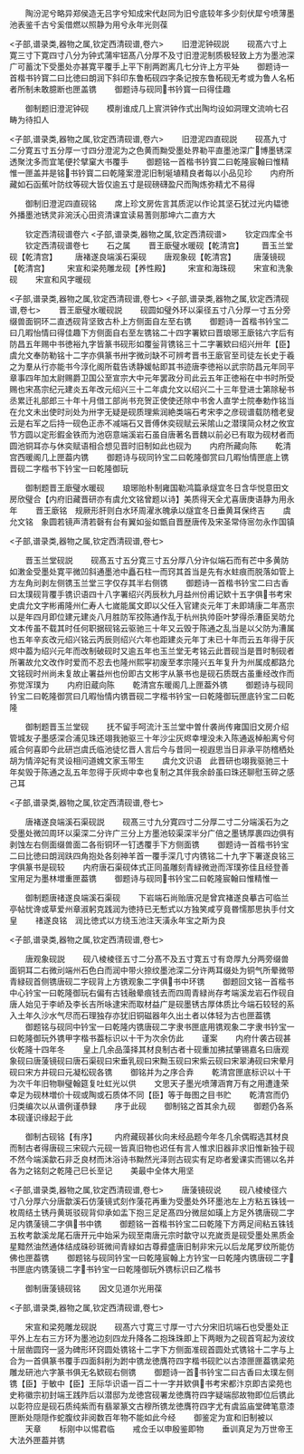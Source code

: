 <!-- { "loadSidebar": true } -->
　　陶汾泥兮略异郑侯造无吕字兮知成宋代赵同为旧兮底较年多少刻伏犀兮喷薄墨池表鉴千古兮奚借燃以照静为用兮永年光则葆

<子部,谱录类,器物之属,钦定西清砚谱,卷六>
　　旧澄泥钟砚説
　　砚髙六寸上寛三寸下寛四寸八分为钟式蒲牢钮髙八分厚不及寸旧澄泥制质极轻致上方为墨池深广可蓄沈下受墨处亦甚寛平覆手上平下削两跗离几七分许上方平处
　　御题诗一首楷书钤寳二曰比徳曰朗润下斜印东鲁柘砚四字条记按东鲁柘砚无考或为鲁人名柘者所制未敢臆断也匣盖镌
　　御题诗与砚同书钤寳一曰得佳趣

　　御制题旧澄泥钟砚
　　模削谁成几上賔洪钟作式出陶均设如洞理文流响七召畴为待扣人

<子部,谱录类,器物之属,钦定西清砚谱,卷六>
　　旧澄泥四直砚説
　　砚髙九寸二分寛五寸五分厚一寸四分澄泥为之色黄而黝受墨处界勒平直墨池深广博墨锈深透聚沈多而宜笔便扵擘窠大书覆手
　　御题铭一首楷书钤寳二曰乾隆宸翰曰惟精惟一匣盖并是铭书钤寳二曰乾隆案澄泥旧制埏埴精良者每以小品见珍
　　内府所藏如石函蕉叶防纹等砚大皆仅逾五寸是砚磅礴盈尺而陶炼弥精尤不易得

　　御制旧澄泥四直砚铭
　　席上珍文房佐言其质泥以作论其坚石犹过光内韫徳外播墨池锈灵非涴沃心田资清课宜读易蓍则那坤六二直方大

　　钦定西清砚谱卷六
<子部,谱录类,器物之属,钦定西清砚谱>
　　钦定四库全书
　　钦定西清砚谱卷七
　　石之属
　　晋王廞璧水暖砚【乾清宫】
　　晋玉兰堂砚【乾清宫】
　　唐褚遂良端溪石渠砚
　　唐观象砚【乾清宫】
　　唐蔆镜砚【乾清宫】
　　宋宣和梁苑雕龙砚【养性殿】
　　宋宣和海珠砚
　　宋宣和洗象砚
　　宋宣和风字暖砚

<子部,谱录类,器物之属,钦定西清砚谱,卷七>
<子部,谱录类,器物之属,钦定西清砚谱,卷七>
　　晋王廞璧水暖砚説
　　砚圆如璧外环以渠径五寸八分厚一寸五分旁缀兽面铜环二直透砚背坚致古朴上方侧面自左至右镌
　　御题诗一首楷书钤宝二曰几暇怡情曰得佳趣下方侧面自右至左镌铭二十四字署欵曰晋琅琊王廞铭六字后有防昌五年赐中书徳裕九字皆篆书砚形如覆釡背镌铭三十二字署欵曰绍兴卅年【臣】虞允文奉防勒铭十二字亦俱篆书卅字微刓缺不可辨考晋书王廞官至司徒左长史于羲之为羣从行亦能书今淳化阁所载告诱静媛帖即其书迹唐李徳裕以武宗防昌元年同平章事四年加太尉赐爵卫国公至宣宗大中元年罢政分司此云五年正徳裕在中书时所受赐也宋髙宗纪元建炎五年改元绍兴三十二年虞允文以绍兴二十三年登进士第除秘书丞累迁礼部郎三十年十月借工部尚书充贺正使使还除中书舍人直学士院奉勅作铭当在允文未出使时刓处为卅字无疑是砚质理紫润絶类端石考宋李之彦砚谱载防稽老叟云是右军之后持一砚色正赤不减端石又晋傅休奕砚赋云采隂山之潜璞简众材之攸宜节方圆以定形鍜金铁而为池窃意端溪岩石虽自唐著名晋魏以前必已有取为砚材者而圆池铜耳亦与休奕赋语相合想见晋时旧制如此也砚为
　　内府所藏向陈
　　乾清宫西暖阁几上匣葢内镌
　　御题诗与砚同钤宝二曰乾隆御赏曰几暇怡情匣底上镌晋砚二字楷书下钤宝一曰乾隆御玩

　　御制题晋王廞璧水暖砚
　　琅琊贻朴制雍国勒鸿篇承燧宜冬日含华悦意田文房欣璧合【内府旧藏晋研亦有虞允文铭曾题以诗】美质得天全尤喜唐庚语静为用永年
　　晋王廞铭　规厥形肝则白水环周濯氷魄承以燧宜冬日垂黄耳保终吉
　　虞允文铭　象圆若镜声清若磬有台有翼如釡如甑自晋歴唐传及宋圣常侍宻勿永作国镇

<子部,谱录类,器物之属,钦定西清砚谱,卷七>

　　晋玉兰堂砚説
　　砚髙五寸五分寛三寸五分厚八分许似端石而有芒中多黄防如潄金受墨处寛平微凹斜通墨池中矗石柱一而窍其首当是先有水蛀痕而脱落如管上方左角刓剥左侧镌玉兰堂三字仅存其半右侧镌
　　御题诗一首楷书钤宝二曰古香曰太璞砚背覆手镌识语四十八字署绍兴丙辰秋九月益州份甫记欵十五字俱书考宋史虞允文字彬甫隆州仁寿人七嵗能属文即以父任入官建炎元年丁未即靖康二年髙宗以是年四月即位建元建炎八月胜防军挍陈通作乱于杭州执帅臣叶梦得杀漕臣吴昉允文本传虽不载其时任何职据砚铭云驱驰三十年又云毁于陈通之乱当是以父防为漕属也五年辛亥改元绍兴铭云丙辰则绍兴六年也距建炎元年丁未已十年而云五年得于灰烬中葢为绍兴元年而改制破砚时又逾五年也玉兰堂无考铭云此晋砚当是晋时制砚者所署故允文改作时爱而不忍去也隆州熙寜初废至孝宗隆兴五年复升为州属成都路允文铭砚时州尚未复故止署益州也份即古文彬字从篆书也是砚石质既古虽重经改作而弥觉浑璞为
　　内府旧蔵向陈
　　乾清宫东暖阁几上匣葢外镌
　　御题诗与砚同钤宝二曰乾隆御赏曰几暇怡情内镌晋砚二字楷书钤宝一曰乾隆御玩匣底钤宝二曰乾隆

　　御制题晋玉兰堂砚
　　抚不留手呵流汁玉兰堂中曽什袭尚传雍国旧文房介绍管城友子墨感深合浦见珠还翊我驰驱三十年沙尘灰烬幸埋没未入陈通返棹船离兮何戚合何喜即今此研岂虞氏临池徒忆晋人言后今与昔同一视遐思当日非承平防稽栖处胡为情淬妃有灵设相问道媿文家玉带生
　　虞允文识语　此晋研也翊我驱驰三十年矣毁于陈通之乱五年忽得于灰烬中幸也复制之其伴我余龄虽曰珠还聊慰玉碎之感己耳

<子部,谱录类,器物之属,钦定西清砚谱,卷七>

　　唐褚遂良端溪石渠砚説
　　砚髙三寸九分寛四寸二分厚二寸二分端溪石为之受墨处微凹周环以渠深二分许广三分上方墨池较渠深半分广倍之墨锈厚裹四边俱有剥蚀左右侧面缀兽面二各衔铜环一钉透覆手下方侧面镌
　　御题诗一首楷书钤宝二曰比徳曰朗润趺四角抱处各刻神羊首一覆手深几寸内镌铭二十九字下署遂良铭三字俱篆书是砚较
　　内府唐石渠砚体式正同虽雕刻青緑微逊而浑璞弥佳且经登善宝用足为墨林増重匣葢镌
　　御题诗与砚同书钤宝二曰乾隆宸翰曰惟精惟一

　　御制题唐禇遂良端溪石渠砚
　　下岩端石尚贻唐况是曾宾褚遂良摹古可临兰亭帖忧谗或草爱州章淑躬克践润为徳持已无慙式以方独笑咸亨竟昬懦那思执手付文皇
　　禇遂良铭　润比徳式以方绕玉池注天潢永年宝之斯为良

<子部,谱录类,器物之属,钦定西清砚谱,卷七>

　　唐观象砚説
　　砚八棱棱径五寸二分髙不及五寸寛五寸有竒厚九分两旁缀兽面铜耳二右微刓端州石色白而润中带火捺纹墨池深二分许两耳缀处为铜气所晕微带青緑砚首侧镌唐砚二字砚背上方镌观象二字俱书中环镌
　　御题回文铭一首楷书中心钤宝一曰乾隆御玩右偏有古钱融晕痕钱去而四周青緑尚存考端溪龙岩石作砚自唐人始见于李峤及李长吉所咏逮宋而取材益广是砚墨锈古厚体质比今端石较轻的系入土年久沙水气尽而石理独存亦犹旧铜磁器年久出土者以体轻为古也匣葢镌
　　御题铭与砚同中钤宝一曰乾隆内镌唐砚二字隶书匣底用镌观象二字隶书钤宝一曰乾隆御玩外镌甲字楷书葢标识以十干为次余仿此
　　谨案
　　内府什袭古砚甚伙乾隆十四年冬
　　皇上几余品藻择其材良制古者十砚重加拂拭肇锡嘉名曰唐观象砚曰唐蔆镜砚曰唐石渠砚曰宋垂乳砚曰宋黝玉砚曰宋紫云砚曰宋翠涛砚曰宋晕月砚曰宋方井砚曰元凝松砚各镌
　　御铭并为之序合弆
　　乾清宫匣底标识以十干为次千年旧物聨璧翰筵复吐虹光以供
　　文思天子墨光喷薄涵育万有之用遭逢荣幸足为砚林増价十砚或陶或石质体不同【臣】等于毎图之目书贮
　　乾清宫而仍归类编次以从谱例谨恭録
　　序于此砚
　　御制铭之首其余九砚
　　御题仍各系本砚谨识缘起于此

　　御制古砚铭【有序】
　　内府藏砚甚伙向未经品题今年冬几余偶暇选其材良而制古者得唐砚三宋砚六元砚一皆真旧物也迟任有言人惟求旧器非求旧惟新独于砚不然今端溪歙石非乏良材而沐浴诗书黝然光泽则古砚实有足珎者爰课实而锡以名并各为之铭刻之乾隆己巳长至记
　　美最中全体大用坚

<子部,谱录类,器物之属,钦定西清砚谱,卷七>
　　唐蔆镜砚说
　　砚八棱棱径六寸八分厚六分唐歙溪石仿蔆镜式刻作蔆花再重为受墨处外环墨池左上方粘五铢钱一枚周结土锈丹黄斑驳砚背仰承如盂下抱三足足髙四分微屈如璜上方足外镌唐砚二字足内镌蔆镜二字俱书中镌
　　御题铭一首楷书钤宝二曰乾隆下方两足间粘五铢钱五枚考歙溪龙尾石唐开元中始采为砚至南唐元宗时歙守以充嵗贡是砚受墨处黑质金星黯然油然通体结成硃砂斑微间青緑如古尊彛盛唐旧制非宋元以后龙尾罗纹所能仿佛也匣葢镌
　　御题铭与砚同钤宝一曰乾隆宸翰上方钤宝一曰乾隆内镌唐砚二字书匣底内镌蔆镜二字书钤宝一曰乾隆御玩外镌标识曰乙楷书

　　御制唐蔆镜砚铭
　　因文见道尔光用葆

<子部,谱录类,器物之属,钦定西清砚谱,卷七>

　　宋宣和梁苑雕龙砚説
　　砚髙六寸寛三寸厚一寸六分宋旧坑端石也受墨处正平外上左右三方环为墨池边刻四龙升降各二抱珠珠即上下两眼为之砚首穹起为波纹十层凿圆窍一竖为碑形环窍圆处镌铭十二字下方侧面准砚首圆处式镌铭十二字与上合为一首俱篆书覆手四面斜削为跗中镌龙徳膺符四字楷书砚贮以古漆匣匣葢镌梁苑雕龙研池六字篆书俱无名欵砚右侧镌
　　御题诗一首书钤宝二曰古香曰太璞左侧镌【臣】于敏中【臣】王际华识语一百二十一字并欵俱书考宋都汴京即古梁苑也史称徽宗初封端王践阼后以潜邸为龙徳宫砚署龙徳膺符四字疑端邸故物即位后镌此以彰符应是砚石质纯紫而有翡翠篆文古穆所镌龙徳膺符四字尤有虞监庙堂碑笔意漆匣断处隠隠作蛇腹纹非阅数百年物不能如此今经
　　御鉴定为宣和旧制被以
　　天章
　　标刚中以惕君临
　　戒佥壬以申殷鉴即物
　　垂训真足为万世帝王大法外匣葢并镌
